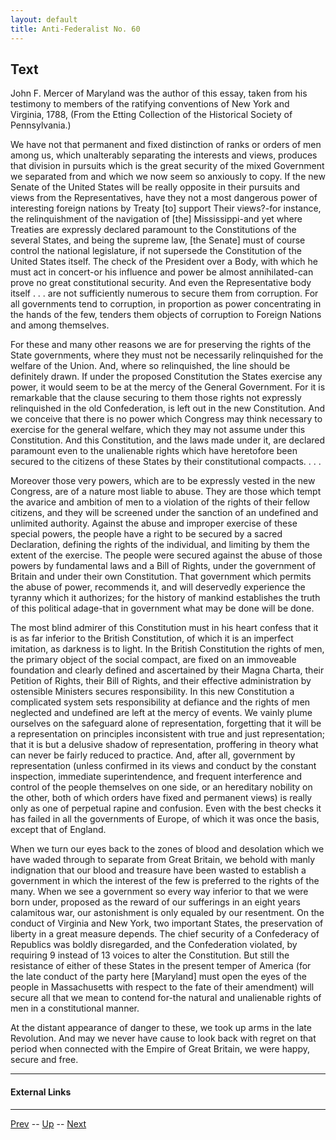 ```yaml
---
layout: default
title: Anti-Federalist No. 60
---
```


## Text

John F. Mercer of Maryland was the author of this essay, taken from his testimony to members of the ratifying conventions of New York and Virginia, 1788, (From the Etting Collection of the Historical Society of Pennsylvania.)

We have not that permanent and fixed distinction of ranks or orders of men among us, which unalterably separating the interests and views, produces that division in pursuits which is the great security of the mixed Government we separated from and which we now seem so anxiously to copy. If the new Senate of the United States will be really opposite in their pursuits and views from the Representatives, have they not a most dangerous power of interesting foreign nations by Treaty [to] support Their views?-for instance, the relinquishment of the navigation of [the] Mississippi-and yet where Treaties are expressly declared paramount to the Constitutions of the several States, and being the supreme law, [the Senate] must of course control the national legislature, if not supersede the Constitution of the United States itself. The check of the President over a Body, with which he must act in concert-or his influence and power be almost annihilated-can prove no great constitutional security. And even the Representative body itself . . . are not sufficiently numerous to secure them from corruption. For all governments tend to corruption, in proportion as power concentrating in the hands of the few, tenders them objects of corruption to Foreign Nations and among themselves.

For these and many other reasons we are for preserving the rights of the State governments, where they must not be necessarily relinquished for the welfare of the Union. And, where so relinquished, the line should be definitely drawn. If under the proposed Constitution the States exercise any power, it would seem to be at the mercy of the General Government. For it is remarkable that the clause securing to them those rights not expressly relinquished in the old Confederation, is left out in the new Constitution. And we conceive that there is no power which Congress may think necessary to exercise for the general welfare, which they may not assume under this Constitution. And this Constitution, and the laws made under it, are declared paramount even to the unalienable rights which have heretofore been secured to the citizens of these States by their constitutional compacts. . . .

Moreover those very powers, which are to be expressly vested in the new Congress, are of a nature most liable to abuse. They are those which tempt the avarice and ambition of men to a violation of the rights of their fellow citizens, and they will be screened under the sanction of an undefined and unlimited authority. Against the abuse and improper exercise of these special powers, the people have a right to be secured by a sacred Declaration, defining the rights of the individual, and limiting by them the extent of the exercise. The people were secured against the abuse of those powers by fundamental laws and a Bill of Rights, under the government of Britain and under their own Constitution. That government which permits the abuse of power, recommends it, and will deservedly experience the tyranny which it authorizes; for the history of mankind establishes the truth of this political adage-that in government what may be done will be done.

The most blind admirer of this Constitution must in his heart confess that it is as far inferior to the British Constitution, of which it is an imperfect imitation, as darkness is to light. In the British Constitution the rights of men, the primary object of the social compact, are fixed on an immoveable foundation and clearly defined and ascertained by their Magna Charta, their Petition of Rights, their Bill of Rights, and their effective administration by ostensible Ministers secures responsibility. In this new Constitution a complicated system sets responsibility at defiance and the rights of men neglected and undefined are left at the mercy of events. We vainly plume ourselves on the safeguard alone of representation, forgetting that it will be a representation on principles inconsistent with true and just representation; that it is but a delusive shadow of representation, proffering in theory what can never be fairly reduced to practice. And, after all, government by representation (unless confirmed in its views and conduct by the constant inspection, immediate superintendence, and frequent interference and control of the people themselves on one side, or an hereditary nobility on the other, both of which orders have fixed and permanent views) is really only as one of perpetual rapine and confusion. Even with the best checks it has failed in all the governments of Europe, of which it was once the basis, except that of England.

When we turn our eyes back to the zones of blood and desolation which we have waded through to separate from Great Britain, we behold with manly indignation that our blood and treasure have been wasted to establish a government in which the interest of the few is preferred to the rights of the many. When we see a government so every way inferior to that we were born under, proposed as the reward of our sufferings in an eight years calamitous war, our astonishment is only equaled by our resentment. On the conduct of Virginia and New York, two important States, the preservation of liberty in a great measure depends. The chief security of a Confederacy of Republics was boldly disregarded, and the Confederation violated, by requiring 9 instead of 13 voices to alter the Constitution. But still the resistance of either of these States in the present temper of America (for the late conduct of the party here [Maryland] must open the eyes of the people in Massachusetts with respect to the fate of their amendment) will secure all that we mean to contend for-the natural and unalienable rights of men in a constitutional manner.

At the distant appearance of danger to these, we took up arms in the late Revolution. And may we never have cause to look back with regret on that period when connected with the Empire of Great Britain, we were happy, secure and free.

---
#### External Links

---

[Prev](59.md) -- [Up](README.md) -- [Next](61.md)